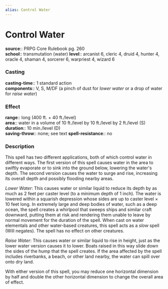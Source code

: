 ```yaml
---
alias: Control Water
---
```


# Control Water 

**source**:: PRPG Core Rulebook pg. 260  
**school**:: transmutation (water)
**level**:: arcanist 6, cleric 4, druid 4, hunter 4, oracle 4, shaman 4, sorcerer 6, warpriest 4, wizard 6

### Casting 

**casting-time**:: 1 standard action  
**components**:: V, S, M/DF (a pinch of dust for *lower water* or a drop of water for *raise water*)

### Effect 

**range**:: long (400 ft. + 40 ft./level)  
**area**:: water in a volume of 10 ft./level by 10 ft./level by 2 ft./level (S)  
**duration**:: 10 min./level (D)  
**saving-throw**:: none; see text
**spell-resistance**:: no

### Description 

This spell has two different applications, both of which control water in different ways. The first version of this spell causes water in the area to swiftly evaporate or to sink into the ground below, lowering the water's depth. The second version causes the water to surge and rise, increasing its overall depth and possibly flooding nearby areas.  
  
*Lower Water*: This causes water or similar liquid to reduce its depth by as much as 2 feet per caster level (to a minimum depth of 1 inch). The water is lowered within a squarish depression whose sides are up to caster level × 10 feet long. In extremely large and deep bodies of water, such as a deep ocean, the spell creates a whirlpool that sweeps ships and similar craft downward, putting them at risk and rendering them unable to leave by normal movement for the duration of the spell. When cast on water elementals and other water-based creatures, this spell acts as a *slow* spell (Will negates). The spell has no effect on other creatures.  
  
*Raise Water*: This causes water or similar liquid to rise in height, just as the lower water version causes it to lower. Boats raised in this way slide down the sides of the hump that the spell creates. If the area affected by the spell includes riverbanks, a beach, or other land nearby, the water can spill over onto dry land.  
  
With either version of this spell, you may reduce one horizontal dimension by half and double the other horizontal dimension to change the overall area of effect.
